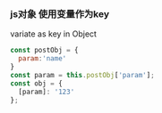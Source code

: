 ### js对象 使用变量作为key
variate as key in Object
```js
const postObj = {
  param:'name'
}
const param = this.postObj['param'];
const obj = {
  [param]: '123'
};
```